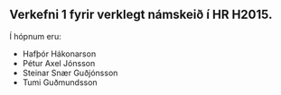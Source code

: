 Verkefni 1 fyrir verklegt námskeið í HR H2015.
----------------------------------------------
Í hópnum eru:

* Hafþór Hákonarson
* Pétur Axel Jónsson
* Steinar Snær Guðjónsson
* Tumi Guðmundsson